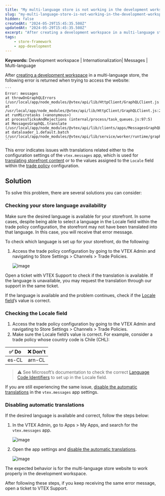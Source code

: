 ```yaml
---
title: "My multi-language store is not working in the development workspace"
slug: "my-multi-language-store-is-not-working-in-the-development-workspace"
hidden: false
createdAt: "2024-05-29T15:45:35.508Z"
updatedAt: "2024-05-29T15:45:35.508Z"
excerpt: "After creating a development workspace in a multi-language store, there is an error in my website."
tags:
    - store-framework
    - app-development
---
```


**Keywords:** Development workspace | Internationalization| Messages | Multi-language

After [creating a development workspace](https://developers.vtex.com/docs/guides/vtex-io-documentation-creating-a-development-workspace) in a multi-language store, the following error is returned when trying to access the website:

    ```
    Error: messages
    at throwOnGraphQLErrors (/usr/local/app/node_modules/@vtex/api/lib/HttpClient/GraphQLClient.js:10:15)
    at /usr/local/app/node_modules/@vtex/api/lib/HttpClient/GraphQLClient.js:23:15
    at runMicrotasks (<anonymous>)
    at processTicksAndRejections (internal/process/task_queues.js:97:5)
    at MessagesGraphQL.translate (/usr/local/app/node_modules/@vtex/api/lib/clients/apps/MessagesGraphQL.js:50:26)
    at dataloader_1.default.batch (/usr/local/app/node_modules/@vtex/api/lib/service/worker/runtime/graphql/schema/messagesLoaderV2.js:69:15)
    ```

This error indicates issues with translations related either to the configuration settings of the `vtex.messages` app, which is used for [translating storefront content](https://developers.vtex.com/docs/guides/storefront-content-internationalization#step-by-step) or to the values assigned to the `Locale` field within the [trade policy](https://help.vtex.com/tracks/vtex-store-overview--eSDNk26pdvemF3XKM0nK9/4EPwTXx5oFdSG1dA3zIchz#trade-policy) configuration.

## Solution

To solve this problem, there are several solutions you can consider:

### Checking your store language availability

Make sure the desired language is available for your storefront. In some cases, despite being able to select a language in the Locale field within the trade policy configuration, the storefront may not have been translated into that language. In this case, you will receive that error message.

To check which language is set up for your storefront, do the following:

1. Access the trade policy configuration by going to the VTEX Admin and navigating to Store Settings > Channels > Trade Policies.

    ![image](https://cdn.jsdelivr.net/gh/vtexdocs/dev-portal-content@main/docs/troubleshooting/development/locale-trade-policy-en.png)

Open a ticket with VTEX Support to check if the translation is available. If the language is unavailable, you may request the translation through our support in the same ticket.

If the language is available and the problem continues, check if the [Locale field](#checking-the-locale-field)’s value is correct.

### Checking the Locale field

1. Access the trade policy configuration by going to the VTEX Admin and navigating to Store Settings > Channels > Trade Policies.
2. Make sure the Locale field’s value is correct. For example, consider a trade policy whose country code is Chile (CHL):

|✅ Do|❌ Don't|
| :-----: | :-------: |
| es-CL | arn-CL |

>⚠️ See Microsoft’s documentation to check the correct [Language Code Identifiers](https://learn.microsoft.com/en-us/openspecs/windows_protocols/ms-lcid/a9eac961-e77d-41a6-90a5-ce1a8b0cdb9c) to set up in the Locale field.

If you are still experiencing the same issue, [disable the automatic translations](#disabling-automatic-translations) in the `vtex.messages` app settings.

### Disabling automatic translations

If the desired language is available and correct, follow the steps below:

1. In the VTEX Admin, go to Apps > My Apps, and search for the `vtex.messages` app.

    ![image](https://cdn.jsdelivr.net/gh/vtexdocs/dev-portal-content@main/docs/troubleshooting/development/search-messages-app-en.png)

2. Open the app settings and [disable the automatic translations](https://developers.vtex.com/docs/guides/vtex-io-documentation-disabling-automatic-translation).

    ![image](https://cdn.jsdelivr.net/gh/vtexdocs/dev-portal-content@main/docs/troubleshooting/development/vtex-messages-app-en.png)

The expected behavior is for the multi-language store website to work properly in the development workspace.

After following these steps, if you keep receiving the same error message, open a ticket to VTEX Support.
